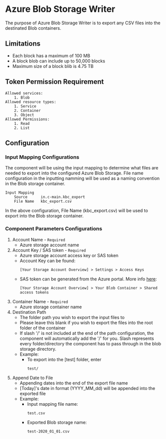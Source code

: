 # Azure Blob Storage Writer

The purpose of Azure Blob Storage Writer is to export any CSV files into the destinated Blob containers.

## Limitations

- Each block has a maximum of 100 MB
- A block blob can include up to 50,000 blocks
- Maximum size of a block blib is 4.75 TB

## Token Permission Requirement
    Allowed services: 
        1. Blob
    Allowed resource types:
        1. Service
        2. Container
        3. Object
    Allowed Permissions:
        1. Read
        2. List

## Configuration

### Input Mapping Configurations
The component will be using the input mapping to determine what files are needed to export into the configured Azure Blob Storage. File name configuration in the inputting namming will be used as a naming convention in the Blob storage container.

    Input Mapping
        Source      in.c-main.kbc_export
        File Name   kbc_export.csv

In the above configuration, File Name (kbc_export.csv) will be used to export into the Blob storage container.
    

### Component Parameters Configurations
1. Account Name - `Required`
    - Azure storage account name
2. Account Key / SAS token  - `Required`
    - Azure storage account access key or SAS token
    - Account Key can be found:
      ```
      [Your Storage Account Overview] > Settings > Access Keys
      ```
    - SAS token can be generated from the Azure portal. More info [here](https://docs.microsoft.com/en-us/azure/storage/common/storage-sas-overview):
      ```
      [Your Storage Account Overview] > Your Blob Container > Shared access tokens
      ```   
3. Container Name - `Required`
    - Azure storage container name
4. Destination Path
    - The folder path you wish to export the input files to
    - Please leave this blank if you wish to export the files into the root folder of the container
    - If slash '/' is not included at the end of the path configuration, the component will automatically add the '/' for you. Slash represents every folder/directory the component has to pass through in the blob storage directory.
    - Example: 
        - To export into the [test] folder, enter
          ```
          test/
          ```
5. Append Date to File
    - Appending dates into the end of the export file name
    - [Today]'s date in format (YYYY_MM_dd) will be appended into the exported file
    - Example:
        - Input mapping file name:
          ```
          test.csv
          ```
        - Exported Blob storage name:
          ```
          test-2020_01_01.csv
          ```

